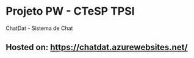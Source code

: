 # Projeto PW - CTeSP TPSI

ChatDat - Sistema de Chat

## Hosted on: https://chatdat.azurewebsites.net/
